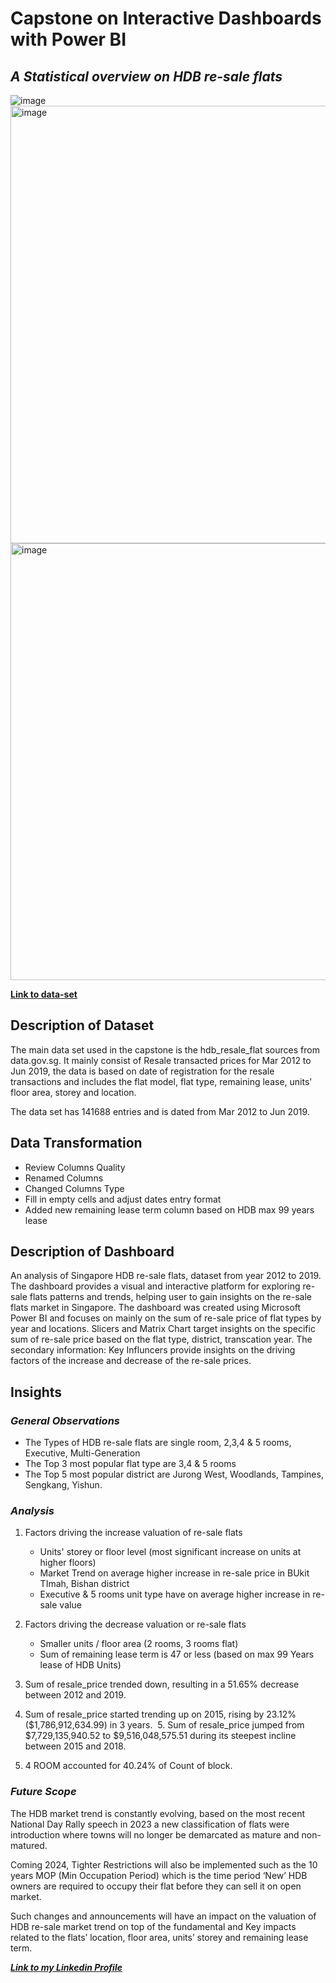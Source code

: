 # Capstone on Interactive Dashboards with Power BI
## _A Statistical overview on HDB re-sale flats_
![image](https://github.com/KH-Liew/SCTP-Capstone-1-HDB-re-sale-statistic/assets/155032208/0a1e5800-e2cd-4c52-acb0-69c5f585dc71)
<img width="700" alt="image" src="https://github.com/KH-Liew/SCTP-Capstone-1-HDB-re-sale-statistic/assets/155032208/8c961629-891f-4649-9315-5158e4af6b75">
<img width="699" alt="image" src="https://github.com/KH-Liew/SCTP-Capstone-1-HDB-re-sale-statistic/assets/155032208/e4871fa2-5b68-4735-8404-d0373598778b">

[**Link to data-set**](https://beta.data.gov.sg/collections/189/view)
## Description of Dataset

The main data set used in the capstone is the hdb_resale_flat sources from data.gov.sg. It mainly consist of Resale transacted prices for Mar 2012 to Jun 2019, the data is based on date of registration for the resale transactions and includes the flat model, flat type, remaining lease, units’ floor area, storey and location.

The data set has 141688 entries and is dated from Mar 2012 to Jun 2019.

## Data Transformation
* Review Columns Quality
* Renamed Columns
* Changed Columns Type
* Fill in empty cells and adjust dates entry format
* Added new remaining lease term column based on HDB max 99 years lease

## Description of Dashboard

An analysis of Singapore HDB re-sale flats, dataset from year 2012 to 2019. The dashboard provides a visual and interactive platform for exploring re-sale flats patterns and trends, helping user to gain insights on the re-sale flats market in Singapore. The dashboard was created using Microsoft Power BI and focuses on mainly on the sum of re-sale price of flat types by year and locations. Slicers and Matrix Chart target insights on the specific sum of re-sale price based on the flat type, district, transcation year. The secondary information: Key Influncers provide insights on the driving factors of the increase and decrease of the re-sale prices.

## Insights
### _General Observations_
* The Types of HDB re-sale flats are single room, 2,3,4 & 5 rooms,  Executive, Multi-Generation
* The Top 3 most popular flat type are 3,4 & 5 rooms
* The Top 5 most popular district are Jurong West, Woodlands, Tampines, Sengkang, Yishun.

### _Analysis_
1. Factors driving the increase valuation of re-sale flats
   - Units' storey or floor level (most significant increase on units at 
     higher floors)
   - Market Trend on average higher increase in re-sale price in BUkit TImah, Bishan district
   - Executive & 5 rooms unit type have on average higher increase in re-sale value

2. Factors driving the decrease valuation or re-sale flats
   - Smaller units / floor area (2 rooms, 3 rooms flat)
   - Sum of remaining lease term is 47 or less (based on max 99 Years lease of HDB Units)
  
3. Sum of resale_price trended down, resulting in a 51.65% decrease between 2012 and 2019.﻿﻿ ﻿﻿
4. ﻿Sum of resale_price started trending up on 2015, rising by 23.12% ($1,786,912,634.99) in 3 years.﻿﻿ ﻿﻿
﻿﻿5. Sum of resale_price jumped from $7,729,135,940.52 to $9,516,048,575.51 during its steepest incline between 2015 and 2018.﻿﻿ ﻿
6. 4 ROOM accounted for 40.24% of Count of block.﻿﻿ ﻿

### _Future Scope_
The HDB market trend is constantly evolving, based on the most recent National Day Rally speech in 2023 a new classification of flats were introduction where towns will no longer be demarcated as mature and non-matured.

Coming 2024, Tighter Restrictions will also be implemented such as the 10 years MOP (Min Occupation Period) which is the time period ‘New’ HDB owners are required to occupy their flat before they can sell it on open market.

Such changes and announcements will have an impact on the valuation of HDB re-sale market trend on top of the fundamental and Key impacts related to the flats’ location, floor area, units’ storey and remaining lease term.



[**_Link to my Linkedin Profile_**](https://www.linkedin.com/in/kok-hong-liew-54338b189/)

